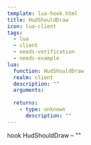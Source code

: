 ```yaml
---
template: lua-hook.html
title: HudShouldDraw
icon: lua-client
tags:
  - lua
  - client
  - needs-verification
  - needs-example
lua:
  function: HudShouldDraw
  realm: client
  description: ""
  arguments:
  
  returns:
    - type: unknown
      description: ""
---
```


<div class="lua__search__keywords">
hook HudShouldDraw &#x2013; ""
</div>
